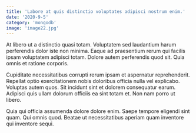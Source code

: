 ```yaml
---
title: 'Labore at quis distinctio voluptates adipisci nostrum enim.'
date: '2020-9-5'
category: 'mongodb'
image: 'image22.jpg'
---
```


At libero ut a distinctio quasi totam. Voluptatem sed laudantium harum perferendis dolor iste non minima. Eaque ad praesentium rerum qui facilis ipsam voluptatem adipisci totam. Dolore autem perferendis quod sit. Quia omnis et ratione corporis.
 Cupiditate necessitatibus corrupti rerum ipsam et aspernatur reprehenderit. Repellat optio exercitationem nobis doloribus officia nulla vel explicabo. Voluptas autem quos. Sit incidunt sint et dolorem consequatur earum. Adipisci quis ullam dolorum officiis ea sint totam et. Non nam porro ut libero.
 Quia qui officia assumenda dolore dolore enim. Saepe tempore eligendi sint quam. Qui omnis quod. Beatae ut necessitatibus aperiam quam inventore qui inventore sequi.
